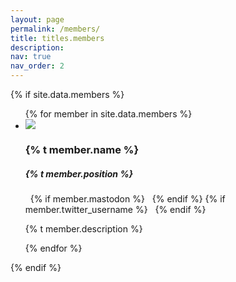 ```yaml
---
layout: page
permalink: /members/
title: titles.members
description:
nav: true
nav_order: 2
---
```


{% if site.data.members %}
<ul class="post-list">
{% for member in site.data.members %}
<li>
<div class="card mb-3">
  <div class="row no-gutters">
    <div class="col-md-4 pl-3 align-self-center">
      <img class="card-img rounded-circle" src="/assets/img/{{ member.img }}">
    </div>
    <div class="col-md-8 p-3">
        <h3 class="card-title font-weight-medium">{% t member.name %}</h3>
        <h5 class="card-text">{% t member.position %}</h5>
        <p class="card-text">
          <a href="mailto:{{ member.email | encode_email }}" title="email"><i class="fas fa-envelope"></i></a> &nbsp;
          {% if member.mastodon %}
          <a href="{{ member.mastodon }}" title="Mastodon"><i class="fab fa-mastodon"></i></a> &nbsp;
          {% endif %}
          {% if member.twitter_username %}
          <a href="https://twitter.com/{{ member.twitter_username }}" title="Twitter"><i class="fab fa-twitter"></i></a> &nbsp;
          {% endif %}
          <a href="{{ member.website }}"><i class="fas fa-home"></i></a>
        </p>
        <p class="card-text">{% t member.description %}</p>
    </div>
  </div>
</div>
</li>
{% endfor %}
</ul>
{% endif %}
